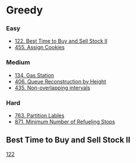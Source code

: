 # Greedy 
<!------------------------------------------------------------------------------------------------------------------------------------------------------>
### Easy
- [122. Best Time to Buy and Sell Stock II](#Best-Time-to-Buy-and-Sell-Stock-II)
- [455. Assign Cookies](#Assign-Cookies)
### Medium
- [134. Gas Station](#Gas-Station)
- [406. Queue Reconstruction by Height](#Queue-Reconstruction-by-Height)
- [435. Non-overlapping intervals](#Non-overlapping-Intervals)
  
### Hard
- [763. Partition Lables](#Partition-Labels)
- [871. Minimum Number of Refueling Stops](#Minimum-Number-of-Refueling-Stops)
  
<!------------------------------------------------------------------------------------------------------------------------------------------------------>

## Best Time to Buy and Sell Stock II
[122](https://leetcode.com/problems/Best-Time-to-Buy-and-Sell-Stock-II/)
